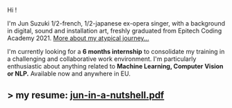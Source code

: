 Hi !

I'm Jun Suzuki 1/2-french, 1/2-japanese ex-opera singer, with a background in digital, sound and installation art, freshly graduated from Epitech Coding Academy 2021. [More about my atypical journey...](../../../resume)

I'm currently looking for a **6 months internship** to consolidate my training in a challenging and collaborative work environment. I'm particularly enthusiastic about anything related to **Machine Learning, Computer Vision or NLP.** Available now and anywhere in EU.

## > my resume: [jun-in-a-nutshell.pdf](https://github.com/szkjn/resume/files/7416757/Jun-Suzuki-Resume.pdf)
